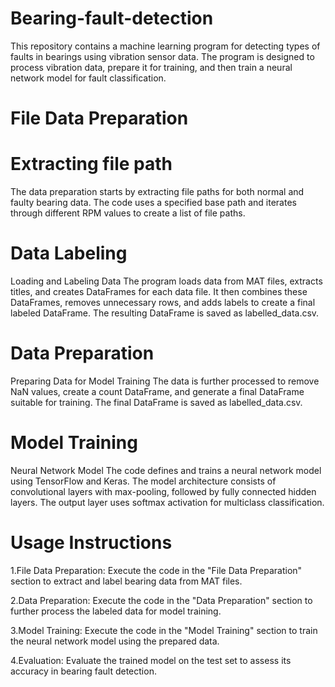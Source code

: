 # Bearing-fault-detection
This repository contains a machine learning program for detecting types of faults in bearings using vibration sensor data. The program is designed to process vibration data, prepare it for training, and then train a neural network model for fault classification.
# File Data Preparation
# Extracting file path
The data preparation starts by extracting file paths for both normal and faulty bearing data. The code uses a specified base path and iterates through different RPM values to create a list of file paths.
# Data Labeling
Loading and Labeling Data
The program loads data from MAT files, extracts titles, and creates DataFrames for each data file. It then combines these DataFrames, removes unnecessary rows, and adds labels to create a final labeled DataFrame. The resulting DataFrame is saved as labelled_data.csv.

# Data Preparation
Preparing Data for Model Training
The data is further processed to remove NaN values, create a count DataFrame, and generate a final DataFrame suitable for training. The final DataFrame is saved as labelled_data.csv.

# Model Training
Neural Network Model
The code defines and trains a neural network model using TensorFlow and Keras. The model architecture consists of convolutional layers with max-pooling, followed by fully connected hidden layers. The output layer uses softmax activation for multiclass classification.

# Usage Instructions
1.File Data Preparation: Execute the code in the "File Data Preparation" section to extract and label bearing data from MAT files.

2.Data Preparation: Execute the code in the "Data Preparation" section to further process the labeled data for model training.

3.Model Training: Execute the code in the "Model Training" section to train the neural network model using the prepared data.

4.Evaluation: Evaluate the trained model on the test set to assess its accuracy in bearing fault detection.
